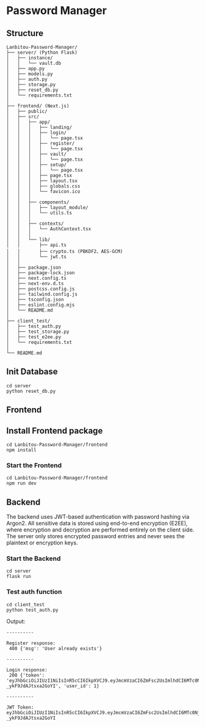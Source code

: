 # Password Manager

## Structure
```
Lanbitou-Password-Manager/
├── server/ (Python Flask)
│   ├── instance/
│   │   └── vault.db
│   ├── app.py
│   ├── models.py
│   ├── auth.py
│   ├── storage.py
│   ├── reset_db.py
│   └── requirements.txt
│
├── frontend/ (Next.js)
│   ├── public/
│   ├── src/
│   │   ├── app/
│   │   │   ├── landing/
│   │   │   ├── login/
│   │   │   │   └── page.tsx
│   │   │   ├── register/
│   │   │   │   └── page.tsx
│   │   │   ├── vault/
│   │   │   │   └── page.tsx
│   │   │   ├── setup/
│   │   │   │   └── page.tsx
│   │   │   ├── page.tsx
│   │   │   ├── layout.tsx
│   │   │   ├── globals.css
│   │   │   └── favicon.ico
│   │   │
│   │   ├── components/
│   │   │   ├── layout_module/
│   │   │   └── utils.ts
│   │   │
│   │   ├── contexts/
│   │   │   └── AuthContext.tsx
│   │   │
│   │   └── lib/
│   │       ├── api.ts
│   │       ├── crypto.ts (PBKDF2、AES‑GCM)
│   │       └── jwt.ts
│   │
│   ├── package.json
│   ├── package-lock.json
│   ├── next.config.ts
│   ├── next-env.d.ts
│   ├── postcss.config.js
│   ├── tailwind.config.js
│   ├── tsconfig.json
│   ├── eslint.config.mjs
│   └── README.md
│
├── client_test/
│   ├── test_auth.py
│   ├── test_storage.py
│   ├── test_e2ee.py
│   └── requirements.txt
│
└── README.md

```
## Init Database
```
cd server
python reset_db.py
```

## Frontend

## Install Frontend package 
```
cd Lanbitou-Password-Manager/frontend
npm install
```

### Start the Frontend
```
cd Lanbitou-Password-Manager/frontend
npm run dev
```

## Backend
The backend uses JWT-based authentication with password hashing via Argon2. All sensitive data is stored using end-to-end encryption (E2EE), where encryption and decryption are performed entirely on the client side. The server only stores encrypted password entries and never sees the plaintext or encryption keys.

### Start the Backend
```
cd server
flask run
```
### Test auth function 

```
cd client_test
python test_auth.py
```

Output:
```
----------

Register response:
 400 {'msg': 'User already exists'}

----------

Login response:
 200 {'token': 'eyJhbGciOiJIUzI1NiIsInR5cCI6IkpXVCJ9.eyJmcmVzaCI6ZmFsc2UsImlhdCI6MTc0NjU0NjYxMywianRpIjoiZjc4MGE2MTItOTJkYy00ZDZhLWFhMTAtOGZlN2E5YjljYjFkIiwidHlwZSI6ImFjY2VzcyIsInN1YiI6MSwibmJmIjoxNzQ2NTQ2NjEzLCJjc3JmIjoiNWI4ODk3YjgtMzZlMS00NzBjLTkxMTgtYjhhYzIyZGRjMTVjIiwiZXhwIjoxNzQ2NTQ3NTEzfQ.TBPFU97cJ8vIZi7mQRb1Pvod-_ykF9JdAJtsxa2GoYI', 'user_id': 1}

----------

JWT Token: eyJhbGciOiJIUzI1NiIsInR5cCI6IkpXVCJ9.eyJmcmVzaCI6ZmFsc2UsImlhdCI6MTc0NjU0NjYxMywianRpIjoiZjc4MGE2MTItOTJkYy00ZDZhLWFhMTAtOGZlN2E5YjljYjFkIiwidHlwZSI6ImFjY2VzcyIsInN1YiI6MSwibmJmIjoxNzQ2NTQ2NjEzLCJjc3JmIjoiNWI4ODk3YjgtMzZlMS00NzBjLTkxMTgtYjhhYzIyZGRjMTVjIiwiZXhwIjoxNzQ2NTQ3NTEzfQ.TBPFU97cJ8vIZi7mQRb1Pvod-_ykF9JdAJtsxa2GoYI
```

